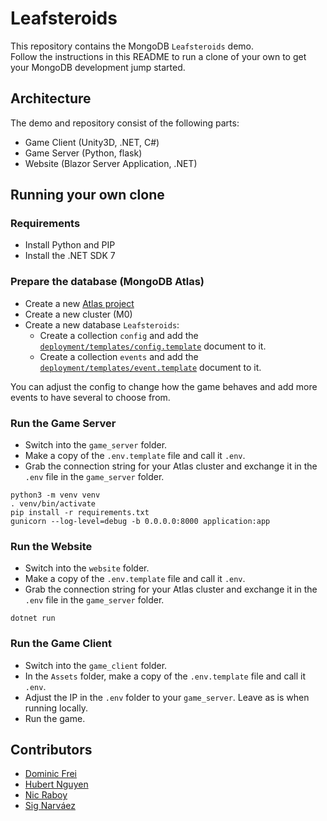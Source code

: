 # Leafsteroids

This repository contains the MongoDB `Leafsteroids` demo.  
Follow the instructions in this README to run a clone of your own to get your MongoDB development jump started.

## Architecture

The demo and repository consist of the following parts:

- Game Client (Unity3D, .NET, C#)
- Game Server (Python, flask)
- Website (Blazor Server Application, .NET)

## Running your own clone

### Requirements

- Install Python and PIP
- Install the .NET SDK 7

### Prepare the database (MongoDB Atlas)

- Create a new [Atlas project](https://www.mongodb.com/cloud/atlas/register)
- Create a new cluster (M0)
- Create a new database `Leafsteroids`:
    - Create a collection `config` and add the [`deployment/templates/config.template`](https://github.com/mongodb-developer/leafsteroids/blob/main/deployment/templates/config.template) document to it.
    - Create a collection `events` and add the [`deployment/templates/event.template`](https://github.com/mongodb-developer/leafsteroids/blob/main/deployment/templates/event.template) document to it.

You can adjust the config to change how the game behaves and add more events to have several to choose from.

### Run the Game Server

- Switch into the `game_server` folder.
- Make a copy of the `.env.template` file and call it `.env`.
- Grab the connection string for your Atlas cluster and exchange it in the `.env` file in the `game_server` folder.

```shell
python3 -m venv venv
. venv/bin/activate
pip install -r requirements.txt
gunicorn --log-level=debug -b 0.0.0.0:8000 application:app
```

### Run the Website

- Switch into the `website` folder.
- Make a copy of the `.env.template` file and call it `.env`.
- Grab the connection string for your Atlas cluster and exchange it in the `.env` file in the `game_server` folder.

```shell
dotnet run
```

### Run the Game Client

- Switch into the `game_client` folder.
- In the `Assets` folder, make a copy of the `.env.template` file and call it `.env`.
- Adjust the IP in the `.env` folder to your `game_server`. Leave as is when running locally.
- Run the game.

## Contributors

- [Dominic Frei](https://linktr.ee/dominicfrei)
- [Hubert Nguyen](https://)
- [Nic Raboy](https://www.nraboy.com)
- [Sig Narváez](https://www.linkedin.com/in/signarvaez/)

